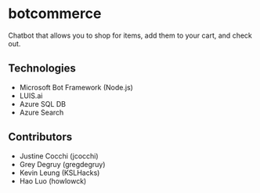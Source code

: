 # botcommerce
Chatbot that allows you to shop for items, add them to your cart, and check out.

## Technologies 
- Microsoft Bot Framework (Node.js)
- LUIS.ai
- Azure SQL DB
- Azure Search

## Contributors
- Justine Cocchi (jcocchi)
- Grey Degruy (gregdegruy)
- Kevin Leung (KSLHacks)
- Hao Luo (howlowck)
